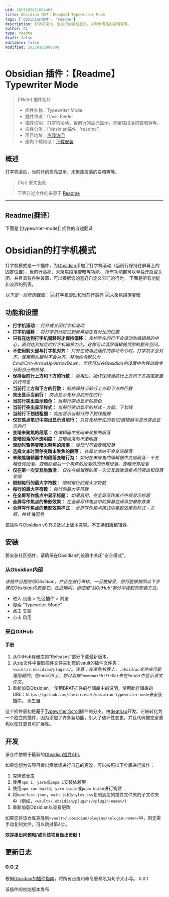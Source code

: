 ```yaml
---
uid: 2023102611084469
title: Obsidian 插件：【Readme】Typewriter Mode
tags: ['obsidian插件', 'readme']
description: 打字机滚动，当前行的高亮显示，未聚焦段落的变暗等等。
author: AI
type: readme
draft: false
editable: false
modified: 20230101000000
---
```


# Obsidian 插件：【Readme】Typewriter Mode

> [!Note] 插件名片
> - 插件名称：Typewriter Mode
> - 插件作者：Davis Riedel
> - 插件说明：打字机滚动，当前行的高亮显示，未聚焦段落的变暗等等。
> - 插件分类：['obsidian插件', 'readme']
> - 项目地址：[点我访问](https://github.com/davisriedel/obsidian-typewriter-mode)
> - 国内下载地址：[下载安装](https://pkmer.cn/products/plugin/pluginMarket/?typewriter-mode)

## 概述

打字机滚动，当前行的高亮显示，未聚焦段落的变暗等等。



> [!tip] 原文出处
> 
>下面自述文件的来源于 [Readme](https://ghproxy.net/https://raw.githubusercontent.com/davisriedel/obsidian-typewriter-mode/main/README.md)
> 

---

## Readme(翻译）

下面是 [[typewriter-mode]] 插件的自述翻译


# Obsidian的打字机模式

打字机模式是一个插件，为[Obsidian](https://obsidian.md)添加了打字机滚动（当前行保持在屏幕上的固定位置）、当前行高亮、未聚焦段落变暗等功能。
所有功能都可以单独开启或关闭，并且具有各种设置，可以根据您的喜好自定义它们的行为。
下面是所有功能和设置的列表。

_以下是一些示例截图：_
![打字机滚动和当前行高亮](https://github.com/davisriedel/obsidian-typewriter-mode/raw/main/demo/typewriter.gif)
![未聚焦段落变暗](https://github.com/davisriedel/obsidian-typewriter-mode/raw/main/demo/dimming.gif)
## 功能和设置

- **打字机滚动：** _打开或关闭打字机滚动_
- **打字机偏移：** _将打字机行定位到屏幕指定百分比的位置_
- **只有在达到打字机偏移时才保持偏移：** _光标所在的行不会滚动到编辑器的中心，直到达到指定的打字机偏移为止。这样可以消除编辑器顶部的额外空间。_
- **不使用箭头键与打字机对齐：** _只有在使用此插件的移动命令时，打字机才会对齐。使用箭头键时不会对齐。移动命令默认为Cmd/Ctrl+ArrowUp/ArrowDown，但您可以在Obsidian的设置中为移动命令分配自己的热键。_
- **保持当前行上方和下方的行数：** _启用后，始终保持当前行上方和下方指定数量的行可见_
- **当前行上方和下方的行数：** _始终保持当前行上方和下方的行数_
- **突出显示当前行：** _突出显示光标当前所在的行_
- **当前行突出显示颜色：** _当前行突出显示的颜色_
- **当前行突出显示样式：** _当前行突出显示的样式_ - _方框，下划线_
- **当前行下划线粗细：** _突出显示当前行的下划线粗细_
- **仅在焦点笔记中突出显示当前行：** _只在光标所在的笔记/编辑器中显示突出显示的行_
- **变暗未聚焦的段落：** _在编辑器中变暗未聚焦的段落_
- **变暗段落的不透明度：** _变暗段落的不透明度_
- **滚动时暂停变暗未聚焦的段落：** _滚动时不会变暗段落_
- **选择文本时暂停变暗未聚焦的段落：** _选择文本时不会变暗段落_
- **未聚焦编辑器中的段落变暗行为：** _如何在未聚焦的编辑器中变暗段落_ - _不变暗任何段落，变暗除最后一个聚焦的段落外的所有段落，变暗所有段落_
- **仅在第一次交互后激活：** _仅在与编辑器的第一次交互后激活焦点行突出和段落变暗_
- **限制每行的最大字符数：** _限制每行的最大字符数_
- **每行的最大字符数：** _每行的最大字符数_
- **在全屏写作焦点中显示标题：** _如果启用，在全屏写作焦点中将显示标题_
- **全屏写作焦点的晕影效果：** _在全屏写作焦点中的屏幕边缘添加晕影效果_
- **全屏写作焦点的晕影效果样式：** _全屏写作焦点模式中晕影效果的样式_ - _方框，柱状_
兼容性

该插件与Obsidian v0.15.0及以上版本兼容。不支持旧版编辑器。
## 安装

要安装社区插件，请确保在Obsidian的设置中关闭“安全模式”。
### 从Obsidian内部

_该插件已提交给Obsidian，并正在进行审核。一旦被接受，您将能够按照以下步骤在Obsidian内安装它。在此期间，请使用“从GitHub”部分中提到的安装方法。_

<!-- 您可以通过以下步骤在Obsidian内安装此插件： -->

- 进入 设置 > 社区插件 > 浏览
- 搜索 "Typewriter Mode"
- 点击 安装
- 点击 启用
### 来自GitHub
#### 手册

1. 从GitHub存储库的“Releases”部分下载最新版本。
2. 从zip文件中提取插件文件夹到您的vault的插件文件夹：`<vault>/.obsidian/plugins/`。_注意：在某些机器上，`.obsidian`文件夹可能是隐藏的。在macOS上，您可以按`Command+Shift+Dot`来在Finder中显示该文件夹。_
3. 重新加载Obsidian。
使用BRAT插件的存储库中的说明，使用此存储库的URL：`https://github.com/davisriedel/obsidian-typewriter-mode`来安装插件。
派生自

这个插件最初是基于[Typewriter Scroll](https://github.com/deathau/cm-typewriter-scroll-obsidian)插件的分支，由[deathau](https://github.com/deathau)开发。它被转化为一个独立的插件，因为添加了许多新功能，引入了破坏性变更，并且代码被完全重构以使其更具可扩展性。
## 开发

该仓库依赖于最新的[Obsidian插件API](https://github.com/obsidianmd/obsidian-api)。

如果您想为该项目做出贡献或进行自己的更改，可以按照以下步骤进行操作：

1. 克隆该仓库
2. 使用`npm i`，`yarn`或`pnpm i`安装依赖项
3. 使用`npm run build`，`yarn build`或`pnpm build`进行构建
4. 将`manifest.json`，`main.js`和`styles.css`复制到您的插件文件夹的子文件夹中（例如，`<vault>/.obsidian/plugins/<plugin-name>/`）
5. 重新加载Obsidian以查看更改

如果您将该仓库克隆到`<vault>/.obsidian/plugins/<plugin-name>/`中，则无需手动复制文件，可以跳过第4步。

**欢迎提出问题和/或为该项目做出贡献！**
## 更新日志
### 0.0.2

根据[Obsidian的插件指南](https://docs.obsidian.md/Plugins/Releasing/Plugin+guidelines#Use+sentence+case+in+UI)，将所有设置和命令重命名为句子大小写。
0.0.1

该插件的初始版本发布



